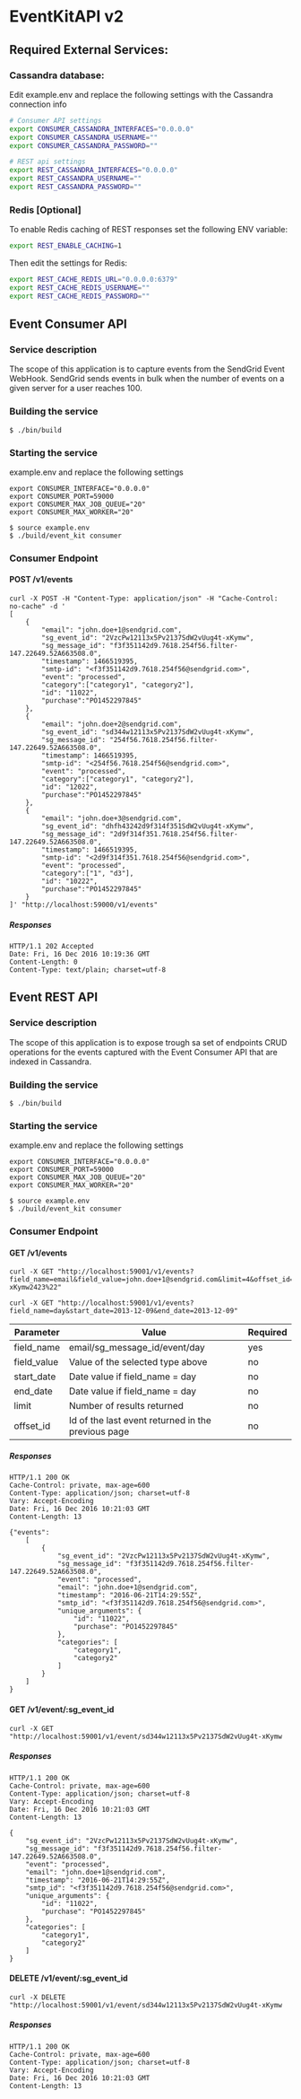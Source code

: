 # EventKitAPI v2

## Required External Services:

### Cassandra database: 

Edit example.env and replace the following settings with the Cassandra connection info

```bash
# Consumer API settings
export CONSUMER_CASSANDRA_INTERFACES="0.0.0.0"
export CONSUMER_CASSANDRA_USERNAME=""
export CONSUMER_CASSANDRA_PASSWORD=""

# REST api settings
export REST_CASSANDRA_INTERFACES="0.0.0.0"
export REST_CASSANDRA_USERNAME=""
export REST_CASSANDRA_PASSWORD=""
```

### Redis [Optional]

To enable Redis caching of REST responses set the following ENV variable:
```bash
export REST_ENABLE_CACHING=1
```
Then edit the settings for Redis:
```bash
export REST_CACHE_REDIS_URL="0.0.0.0:6379"
export REST_CACHE_REDIS_USERNAME=""
export REST_CACHE_REDIS_PASSWORD=""
```

## Event Consumer API

### Service description
The scope of this application is to capture events from the SendGrid Event WebHook. 
SendGrid sends events in bulk when the number of events on a given server for a user reaches 100.

### Building the service
```
$ ./bin/build
```

### Starting the service 
example.env and replace the following settings 

```
export CONSUMER_INTERFACE="0.0.0.0"
export CONSUMER_PORT=59000
export CONSUMER_MAX_JOB_QUEUE="20"
export CONSUMER_MAX_WORKER="20"
```

```
$ source example.env
$ ./build/event_kit consumer
```

### Consumer Endpoint

#### POST /v1/events

```
curl -X POST -H "Content-Type: application/json" -H "Cache-Control: no-cache" -d '
[
    {
        "email": "john.doe+1@sendgrid.com",
        "sg_event_id": "2VzcPw12113x5Pv2137SdW2vUug4t-xKymw",
        "sg_message_id": "f3f351142d9.7618.254f56.filter-147.22649.52A663508.0",
        "timestamp": 1466519395,
        "smtp-id": "<f3f351142d9.7618.254f56@sendgrid.com>",
        "event": "processed",
        "category":["category1", "category2"],
        "id": "11022",
        "purchase":"PO1452297845"
    },
    {
        "email": "john.doe+2@sendgrid.com",
        "sg_event_id": "sd344w12113x5Pv2137SdW2vUug4t-xKymw",
        "sg_message_id": "254f56.7618.254f56.filter-147.22649.52A663508.0",
        "timestamp": 1466519395,
        "smtp-id": "<254f56.7618.254f56@sendgrid.com>",
        "event": "processed",
        "category":["category1", "category2"],
        "id": "12022",
        "purchase":"PO1452297845"
    },
    {
        "email": "john.doe+3@sendgrid.com",
        "sg_event_id": "dhfh43242d9f314f351SdW2vUug4t-xKymw",
        "sg_message_id": "2d9f314f351.7618.254f56.filter-147.22649.52A663508.0",
        "timestamp": 1466519395,
        "smtp-id": "<2d9f314f351.7618.254f56@sendgrid.com>",
        "event": "processed",
        "category":["1", "d3"],
        "id": "10222",
        "purchase":"PO1452297845"
    }
]' "http://localhost:59000/v1/events"
```

##### Responses 

```
HTTP/1.1 202 Accepted
Date: Fri, 16 Dec 2016 10:19:36 GMT
Content-Length: 0
Content-Type: text/plain; charset=utf-8
```

## Event REST API

### Service description
The scope of this application is to expose trough sa set of endpoints CRUD operations for the events captured with the Event Consumer API that are indexed in Cassandra.

### Building the service
```
$ ./bin/build
```

### Starting the service 
example.env and replace the following settings 

```
export CONSUMER_INTERFACE="0.0.0.0"
export CONSUMER_PORT=59000
export CONSUMER_MAX_JOB_QUEUE="20"
export CONSUMER_MAX_WORKER="20"
```

```
$ source example.env
$ ./build/event_kit consumer
```

### Consumer Endpoint

#### GET /v1/events

```
curl -X GET "http://localhost:59001/v1/events?field_name=email&field_value=john.doe+1@sendgrid.com&limit=4&offset_id=VzcPwxPv7SdWvUugt-xKymw2423%22"
```
```
curl -X GET "http://localhost:59001/v1/events?field_name=day&start_date=2013-12-09&end_date=2013-12-09"
```

Parameter | Value | Required
--- | --- | ---
field_name | email/sg_message_id/event/day | yes
field_value | Value of the selected type above | no
start_date | Date value if field_name = day | no
end_date| Date value if field_name = day | no
limit | Number of results returned | no
offset_id | Id of the last event returned in the previous page | no 

##### Responses 
```
HTTP/1.1 200 OK
Cache-Control: private, max-age=600
Content-Type: application/json; charset=utf-8
Vary: Accept-Encoding
Date: Fri, 16 Dec 2016 10:21:03 GMT
Content-Length: 13

{"events":
    [
        {
            "sg_event_id": "2VzcPw12113x5Pv2137SdW2vUug4t-xKymw",
            "sg_message_id": "f3f351142d9.7618.254f56.filter-147.22649.52A663508.0",
            "event": "processed",
            "email": "john.doe+1@sendgrid.com",
            "timestamp": "2016-06-21T14:29:55Z",
            "smtp_id": "<f3f351142d9.7618.254f56@sendgrid.com>",
            "unique_arguments": {
                "id": "11022",
                "purchase": "PO1452297845"
            },
            "categories": [
                "category1",
                "category2"
            ]
        }
    ]
}
```

#### GET /v1/event/:sg_event_id

```
curl -X GET "http://localhost:59001/v1/event/sd344w12113x5Pv2137SdW2vUug4t-xKymw
```

##### Responses 
```
HTTP/1.1 200 OK
Cache-Control: private, max-age=600
Content-Type: application/json; charset=utf-8
Vary: Accept-Encoding
Date: Fri, 16 Dec 2016 10:21:03 GMT
Content-Length: 13

{
    "sg_event_id": "2VzcPw12113x5Pv2137SdW2vUug4t-xKymw",
    "sg_message_id": "f3f351142d9.7618.254f56.filter-147.22649.52A663508.0",
    "event": "processed",
    "email": "john.doe+1@sendgrid.com",
    "timestamp": "2016-06-21T14:29:55Z",
    "smtp_id": "<f3f351142d9.7618.254f56@sendgrid.com>",
    "unique_arguments": {
        "id": "11022",
        "purchase": "PO1452297845"
    },
    "categories": [
        "category1",
        "category2"
    ]
}
```

#### DELETE /v1/event/:sg_event_id

```
curl -X DELETE "http://localhost:59001/v1/event/sd344w12113x5Pv2137SdW2vUug4t-xKymw
```

##### Responses 
```
HTTP/1.1 200 OK
Cache-Control: private, max-age=600
Content-Type: application/json; charset=utf-8
Vary: Accept-Encoding
Date: Fri, 16 Dec 2016 10:21:03 GMT
Content-Length: 13
```
